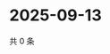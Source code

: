 # 2025-09-13

共 0 条

<!-- BEGIN ZHIHUVIDEO -->
<!-- 最后更新时间 Sat Sep 13 2025 13:10:03 GMT+0800 (China Standard Time) -->

<!-- END ZHIHUVIDEO -->
